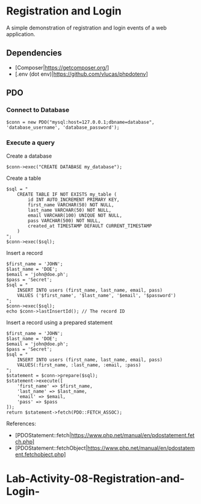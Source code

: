 # Registration and Login

A simple demonstration of registration and login events of a web application.

## Dependencies

- [Composer|https://getcomposer.org/]
- [.env (dot env)|https://github.com/vlucas/phpdotenv]

## PDO

### Connect to Database

`$conn = new PDO("mysql:host=127.0.0.1;dbname=database", 'database_username', 'database_password');`

### Execute a query

Create a database

```
$conn->exec("CREATE DATABASE my_database");
```

Create a table

```
$sql = "
	CREATE TABLE IF NOT EXISTS my_table (
		id INT AUTO_INCREMENT PRIMARY KEY,
		first_name VARCHAR(50) NOT NULL,
		last_name VARCHAR(50) NOT NULL,
		email VARCHAR(100) UNIQUE NOT NULL,
		pass VARCHAR(500) NOT NULL,
		created_at TIMESTAMP DEFAULT CURRENT_TIMESTAMP
	)
";
$conn->exec($sql);
```

Insert a record

```
$first_name = 'JOHN';
$last_name = 'DOE';
$email = 'john@doe.ph';
$pass = 'Secret';
$sql = "
	INSERT INTO users (first_name, last_name, email, pass)
	VALUES ('$first_name', '$last_name', '$email', '$password')
";
$conn->exec($sql);
echo $conn->lastInsertId(); // The record ID
```

Insert a record using a prepared statement

```
$first_name = 'JOHN';
$last_name = 'DOE';
$email = 'john@doe.ph';
$pass = 'Secret';
$sql = "
	INSERT INTO users (first_name, last_name, email, pass)
	VALUES(:first_name, :last_name, :email, :pass)
";
$statement = $conn->prepare($sql);
$statement->execute([
	'first_name' => $first_name,
	'last_name' => $last_name,
	'email' => $email,
	'pass' => $pass
]);
return $statement->fetch(PDO::FETCH_ASSOC);
```
References:
- [PDOStatement::fetch|https://www.php.net/manual/en/pdostatement.fetch.php]
- [PDOStatement::fetchObject|https://www.php.net/manual/en/pdostatement.fetchobject.php]

# Lab-Activity-08-Registration-and-Login-
